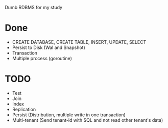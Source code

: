 Dumb RDBMS for my study

# Done
* CREATE DATABASE, CREATE TABLE, INSERT, UPDATE, SELECT
* Persist to Disk (Wal and Snapshot)
* Transaction
* Multiple process (goroutine)

# TODO
* Test
* Join
* Index
* Replication
* Persist (Distribution, multiple write in one transaction)
* Multi-tenant (Send tenant-id with SQL and not read other tenant's data)
